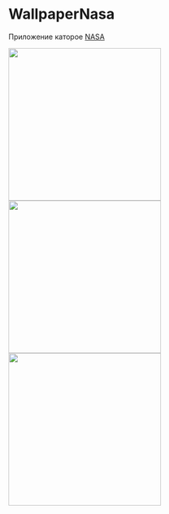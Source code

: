 # WallpaperNasa

Приложение каторое  [NASA](https://api.nasa.gov)

<img src="https://user-images.githubusercontent.com/81886542/133325354-84c28b57-f232-4dbb-8e56-4d927c2f7092.png" width="300" />
<img src="https://user-images.githubusercontent.com/81886542/133325359-1e565d6a-0fff-44ec-8245-f71b11587a8e.png" width="300" />
<img src="https://user-images.githubusercontent.com/81886542/133325361-01c5c421-b0b6-4d63-81d0-06cb5df9ce0f.png" width="300" />


